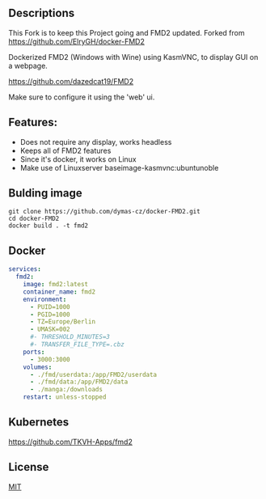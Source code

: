 ## Descriptions

This Fork is to keep this Project going and FMD2 updated. Forked from https://github.com/ElryGH/docker-FMD2

Dockerized FMD2 (Windows with Wine) using KasmVNC, to display GUI on a webpage.

https://github.com/dazedcat19/FMD2


Make sure to configure it using the 'web' ui.

## Features:
* Does not require any display, works headless
* Keeps all of FMD2 features
* Since it's docker, it works on Linux
* Make use of Linuxserver baseimage-kasmvnc:ubuntunoble

## Bulding image
```
git clone https://github.com/dymas-cz/docker-FMD2.git
cd docker-FMD2
docker build . -t fmd2
```

## Docker
```yaml
services:
  fmd2:
    image: fmd2:latest
    container_name: fmd2
    environment:
      - PUID=1000
      - PGID=1000
      - TZ=Europe/Berlin
      - UMASK=002
      #- THRESHOLD_MINUTES=3
      #- TRANSFER_FILE_TYPE=.cbz
    ports:
      - 3000:3000
    volumes:
      - ./fmd/userdata:/app/FMD2/userdata
      - ./fmd/data:/app/FMD2/data
      - ./manga:/downloads
    restart: unless-stopped
```

## Kubernetes

https://github.com/TKVH-Apps/fmd2

## License
[MIT](https://choosealicense.com/licenses/mit/)
